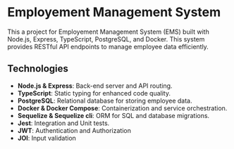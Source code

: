 # Employement Management System

This a project for Employement Management System (EMS) built with Node.js, Express, TypeScript, PostgreSQL, and Docker. This system provides RESTful API endpoints to manage employee data efficiently.

## Technologies

- **Node.js & Express**: Back-end server and API routing.
- **TypeScript**: Static typing for enhanced code quality.
- **PostgreSQL**: Relational database for storing employee data.
- **Docker & Docker Compose**: Containerization and service orchestration.
- **Sequelize & Sequelize cli**: ORM for SQL and database migrations.
- **Jest**: Integration and Unit tests.
- **JWT**: Authentication and Authorization
- **JOI**: Input validation

